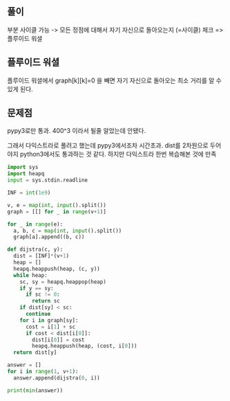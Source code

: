 ## 풀이
부분 사이클 가능 -> 모든 정점에 대해서 자기 자신으로 돌아오는지 (=사이클) 체크 => 플루이드 워셜

## 플루이드 워셜
플루이드 워셜에서 graph[k][k]=0 을 빼면 자기 자신으로 돌아오는 최소 거리를 알 수 있게 된다.

## 문제점
pypy3로만 통과.
400^3 이라서 될줄 알았는데 안됐다.

그래서 다익스트라로 풀려고 했는데 pypy3에서조차 시간초과. dist를 2차원으로 두어야지 python3에서도 통과하는 것 같다.
하지만 다익스트라 한번 복습해본 것에 만족

```python
import sys
import heapq
input = sys.stdin.readline

INF = int(1e9)

v, e = map(int, input().split())
graph = [[] for _ in range(v+1)]

for _ in range(e):
  a, b, c = map(int, input().split())
  graph[a].append((b, c))

def dijstra(c, y):
  dist = [INF]*(v+1)
  heap = []
  heapq.heappush(heap, (c, y))
  while heap:
    sc, sy = heapq.heappop(heap)
    if y == sy:
      if sc != 0:
        return sc
    if dist[sy] < sc:
      continue
    for i in graph[sy]:
      cost = i[1] + sc
      if cost < dist[i[0]]:
        dist[i[0]] = cost
        heapq.heappush(heap, (cost, i[0]))
  return dist[y]

answer = []
for i in range(1, v+1):
  answer.append(dijstra(0, i))

print(min(answer))  
```
